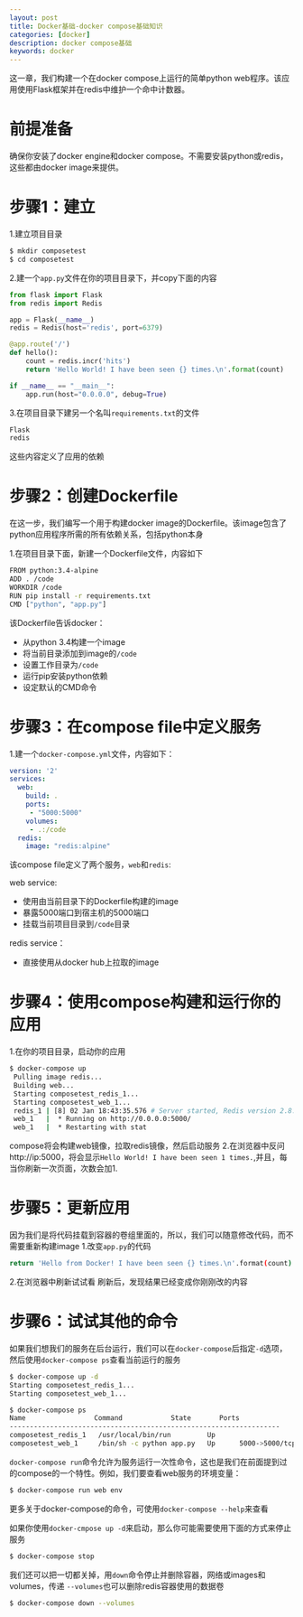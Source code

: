 ```yaml
---
layout: post
title: Docker基础-docker compose基础知识
categories: [docker]
description: docker compose基础
keywords: docker
---
```


这一章，我们构建一个在docker compose上运行的简单python web程序。该应用使用Flask框架并在redis中维护一个命中计数器。

# 前提准备

确保你安装了docker engine和docker compose。不需要安装python或redis，这些都由docker image来提供。

<!--more-->
# 步骤1：建立

1.建立项目目录
```bash
$ mkdir composetest
$ cd composetest
```
2.建一个`app.py`文件在你的项目目录下，并copy下面的内容
```python
from flask import Flask
from redis import Redis

app = Flask(__name__)
redis = Redis(host='redis', port=6379)

@app.route('/')
def hello():
    count = redis.incr('hits')
    return 'Hello World! I have been seen {} times.\n'.format(count)

if __name__ == "__main__":
    app.run(host="0.0.0.0", debug=True)
```
3.在项目目录下建另一个名叫`requirements.txt`的文件
```bash
Flask
redis
```
这些内容定义了应用的依赖

# 步骤2：创建Dockerfile

在这一步，我们编写一个用于构建docker image的Dockerfile。该image包含了python应用程序所需的所有依赖关系，包括python本身

1.在项目目录下面，新建一个Dockerfile文件，内容如下
```bash
FROM python:3.4-alpine
ADD . /code
WORKDIR /code
RUN pip install -r requirements.txt
CMD ["python", "app.py"]
```

该Dockerfile告诉docker：
* 从python 3.4构建一个image
* 将当前目录添加到image的`/code`
* 设置工作目录为`/code`
* 运行pip安装python依赖
* 设定默认的CMD命令

# 步骤3：在compose file中定义服务

1.建一个`docker-compose.yml`文件，内容如下：
```yaml
version: '2'
services:
  web:
    build: .
    ports:
     - "5000:5000"
    volumes:
     - .:/code
  redis:
    image: "redis:alpine"
```

该compose file定义了两个服务，`web`和`redis`:

web service:
* 使用由当前目录下的Dockerfile构建的image
* 暴露5000端口到宿主机的5000端口
* 挂载当前项目目录到`/code`目录

redis service：
* 直接使用从docker hub上拉取的image

# 步骤4：使用compose构建和运行你的应用

1.在你的项目目录，启动你的应用
```bash
$ docker-compose up
 Pulling image redis...
 Building web...
 Starting composetest_redis_1...
 Starting composetest_web_1...
 redis_1 | [8] 02 Jan 18:43:35.576 # Server started, Redis version 2.8.3
 web_1   |  * Running on http://0.0.0.0:5000/
 web_1   |  * Restarting with stat
```
compose将会构建web镜像，拉取redis镜像，然后启动服务
2.在浏览器中反问http://ip:5000，将会显示`Hello World! I have been seen 1 times.`,并且，每当你刷新一次页面，次数会加1.

# 步骤5：更新应用

因为我们是将代码挂载到容器的卷组里面的，所以，我们可以随意修改代码，而不需要重新构建image
1.改变`app.py`的代码
```bash
return 'Hello from Docker! I have been seen {} times.\n'.format(count)
```

2.在浏览器中刷新试试看
刷新后，发现结果已经变成你刚刚改的内容

# 步骤6：试试其他的命令

如果我们想我们的服务在后台运行，我们可以在`docker-compose`后指定`-d`选项，然后使用`docker-compose ps`查看当前运行的服务
```bash
$ docker-compose up -d
Starting composetest_redis_1...
Starting composetest_web_1...

$ docker-compose ps
Name                 Command            State       Ports
-------------------------------------------------------------------
composetest_redis_1   /usr/local/bin/run         Up
composetest_web_1     /bin/sh -c python app.py   Up      5000->5000/tcp
```

`docker-compose run`命令允许为服务运行一次性命令，这也是我们在前面提到过的compose的一个特性。例如，我们要查看web服务的环境变量：
```bash
$ docker-compose run web env
```

更多关于docker-compose的命令，可使用`docker-compose --help`来查看

如果你使用`docker-cmpose up -d`来启动，那么你可能需要使用下面的方式来停止服务
```bash
$ docker-compose stop
```

我们还可以把一切都关掉，用`down`命令停止并删除容器，网络或images和volumes，传递 `--volumes`也可以删除redis容器使用的数据卷
```bash
$ docker-compose down --volumes
```
